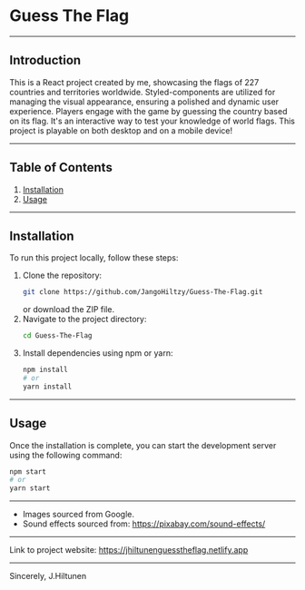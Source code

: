 # Guess The Flag

---

## Introduction

This is a React project created by me, showcasing the flags of 227 countries and territories worldwide. Styled-components are utilized for managing the visual appearance, ensuring a polished and dynamic user experience. Players engage with the game by guessing the country based on its flag. It's an interactive way to test your knowledge of world flags. This project is playable on both desktop and on a mobile device!

---

## Table of Contents

1. [Installation](#installation)
2. [Usage](#usage)

---

## Installation

To run this project locally, follow these steps:

1. Clone the repository:
   ```bash
   git clone https://github.com/JangoHiltzy/Guess-The-Flag.git
   ```
   or download the ZIP file.
2. Navigate to the project directory:
   ```bash
   cd Guess-The-Flag
   ```
3. Install dependencies using npm or yarn:
   ```bash
   npm install
   # or
   yarn install
   ```

---

## Usage

Once the installation is complete, you can start the development server using the following command:

```bash
npm start
# or
yarn start
```

---

- Images sourced from Google.
- Sound effects sourced from: https://pixabay.com/sound-effects/

---

Link to project website: https://jhiltunenguesstheflag.netlify.app

---

Sincerely,
J.Hiltunen
